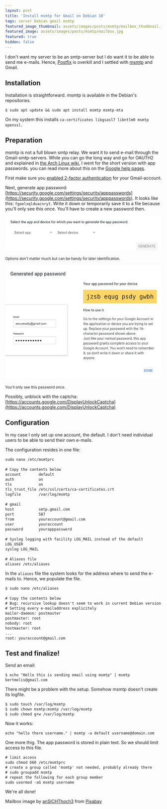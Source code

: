 ```yaml
---
layout: post
title: 'Install msmtp for Gmail on Debian 10'
tags: server Debian gmail msmtp
featured_image_thumbnail: assets/images/posts/msmtp/mailbox_thumbnail.jpg
featured_image: assets/images/posts/msmtp/mailbox.jpg
featured: true
hidden: false
---
```


I don't want my server to be an smtp-server but I do want it to be able to send me e-mails. Hence, [Postfix](http://www.postfix.org/) is overkill and I settled with [msmtp](https://marlam.de/msmtp/) and Gmail.

<!--more-->

## Installation

Installation is straightforward. msmtp is available in the Debian's repositories.

```
$ sudo apt update && sudo apt install msmtp msmtp-mta
```

On my system this installs `ca-certificates libgsasl7 libntlm0 msmtp openssl`.

## Preparation

msmtp is not a full blown smtp relay. We want it to send e-mail through the Gmail-smtp-servers. While you can go the long way and go for OAUTH2 and explained in [the Arch Linux wiki](https://wiki.archlinux.org/index.php/msmtp#OAUTH2_Authentication_for_Gmail), I went for the short version with app passwords. you can read more about this on the [Google help pages](https://support.google.com/accounts/answer/185833?hl=nl).

First make sure you [enabled 2-factor authentication](https://myaccount.google.com/signinoptions/two-step-verification/enroll-welcome) for your Gmail-account.


Next, generate app password: [https://security.google.com/settings/security/apppasswords](https://security.google.com/settings/security/apppasswords).
It looks like this: `fgoelxqlduacnryt`. Write it down or temporarily save it to a file because you'll only see this once. You'll have to create a new password then.

![Create an app password](/assets/images/posts/msmtp/apppassword1.jpg)

<small>Options don't matter much but can be handy for later identification.</small>

![The generated password](/assets/images/posts/msmtp/apppassword2.jpg)

<small>You'll only see this password once.</small>

Possibly, unblock with the captcha: [https://accounts.google.com/DisplayUnlockCaptcha](https://accounts.google.com/DisplayUnlockCaptcha)

## Configuration

In my case I only set up one account, the default. I don't need individual users to be able to send their own e-mails.

The configuration resides in one file:

```
sudo nano /etc/msmtprc

# Copy the contents below
account        default
auth           on
tls            on
tls_trust_file /etc/ssl/certs/ca-certificates.crt
logfile        /var/log/msmtp

# gmail
host           smtp.gmail.com
port           587
from           youraccount@gmail.com
user           youraccount
password       yourapppassword

# Syslog logging with facility LOG_MAIL instead of the default LOG_USER
syslog LOG_MAIL

# Aliases file
aliases /etc/aliases
```

In the `aliases` file the system looks for the address where to send the e-mails to. Hence, we populate the file.

```
$ sudo nano /etc/aliases

# Copy the contents below
# Bug: recursive lookup doesn't seem to work in current Debian version
# Setting every e-mailaddress explicitely
mailer-daemon: postmaster
postmaster: root
nobody: root
hostmaster: root
...
root: youraccount@gmail.com
```

## Test and finalize!

Send an email:

```
$ echo "Hello this is sending email using msmtp" | msmtp bertmelis@gmail.com
```

There might be a problem with the setup. Somehow msmtp doesn't create its logfile.

```
$ sudo touch /var/log/msmtp
$ sudo chown msmtp:msmtp /var/log/msmtp
$ sudo chmod g+w /var/log/msmtp
```

Now it works:

```
echo "hello there username." | msmtp -a default username@domain.com
```

One more thig. The app password is stored in plain text. So we should limit access to this file.

```
# limit access
sudo chmod 660 /etc/msmtprc
# create a group called 'msmtp' not needed, probably already there
# sudo groupadd msmtp
# repeat the following for each group member
sudo usermod -aG msmtp username
```

We're all done!

Mailbox image by <a href="https://pixabay.com/users/ansichthoch3-1636623/?utm_source=link-attribution&amp;utm_medium=referral&amp;utm_campaign=image&amp;utm_content=1819966">anSICHThoch3</a> from <a href="https://pixabay.com/?utm_source=link-attribution&amp;utm_medium=referral&amp;utm_campaign=image&amp;utm_content=1819966">Pixabay</a>
